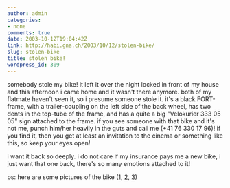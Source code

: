 ```yaml
---
author: admin
categories:
- none
comments: true
date: 2003-10-12T19:04:42Z
link: http://habi.gna.ch/2003/10/12/stolen-bike/
slug: stolen-bike
title: stolen bike!
wordpress_id: 309
---
```


somebody stole my bike!
it left it over the night locked in front of my house and this afternoon i came home and it wasn't there anymore. both of my flatmate haven't seen it, so i presume someone stole it. 
it's a black FORT-frame, with a trailer-coupling on the left side of the back wheel, has two dents in the top-tube of the frame, and has a quite a big "Velokurier 333 05 05" sign attached to the frame.
if you see someone with that bike and it's not me, punch him/her heavily in the guts and call me (+41 76 330 17 96)!
if you find it, then you get at least an invitation to the cinema or something like this, so keep your eyes open!

i want it back so deeply. i do not care if my insurance pays me a new bike, i just want that one back, there's so many emotions attached to it!

ps: here are some pictures of the bike ([1](http://habi.gna.ch/pics/SUICMC03_Renzo/Pages/8.html), [2](http://habi.gna.ch/pics/SUICMC03_Renzo/Pages/6.html), [3](http://habi.gna.ch/pics/SUICMC03_Renzo/Pages/17.html))
